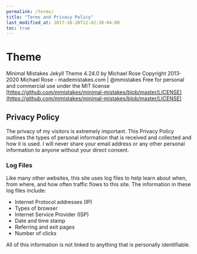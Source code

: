 ```yaml
---
permalink: /terms/
title: "Terms and Privacy Policy"
last_modified_at: 2017-10-20T12:42:38-04:00
toc: true
---
```


# Theme

Minimal Mistakes Jekyll Theme 4.24.0 by Michael Rose
Copyright 2013-2020 Michael Rose - mademistakes.com | @mmistakes
Free for personal and commercial use under the MIT license
[https://github.com/mmistakes/minimal-mistakes/blob/master/LICENSE](https://github.com/mmistakes/minimal-mistakes/blob/master/LICENSE)

## Privacy Policy

The privacy of my visitors is extremely important. This Privacy Policy outlines the types of personal information that is received and collected and how it is used. I will never share your email address or any other personal information to anyone without your direct consent.

### Log Files

Like many other websites, this site uses log files to help learn about when, from where, and how often traffic flows to this site. The information in these log files include:

* Internet Protocol addresses (IP)
* Types of browser
* Internet Service Provider (ISP)
* Date and time stamp
* Referring and exit pages
* Number of clicks

All of this information is not linked to anything that is personally identifiable.
